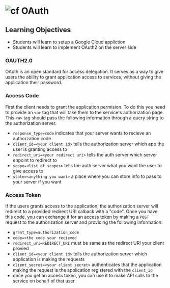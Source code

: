 ![cf](http://i.imgur.com/7v5ASc8.png) OAuth
===

## Learning Objectives
* Students will learn to setup a Google Cloud appliction
* Students will learn to implement OAuth2 on the server side

### OAUTH2.0
OAuth is an open standard for access delegation. It serves as a way to give users the ability to grant application access to services, without giving the application their password.

### Access Code
First the client needs to grant the application permision. To do this you need to provide an `<a>` tag that will take them to the service's authorization page. This `<a>` tag should pass the following information through a query string to the authorization server.
  * `response_type=code` indicates that your server wants to recieve an authorzation code
  * `client_id=<your client id>` tells the authorization server which app the user is granting access to
  * `redirect_uri=<your redirect uri>` tells the auth server which server enpoint to redirect to
  * `scope=<list of scopes>` tells the auth server what you want the user to give access to
  * `state=<anything you want>` a place where you can store info to pass to your server if you want

### Access Token
If the users grants access to the application, the authorization server will redirect to a provided redirect URI calback with a "code". Once you have this code, you can exchange it for an access token by making a `POST` request to the authorization server and providing the following information:
  * `grant_type=authorization_code`
  * `code=<the code your recieved`
  * `redirect_uri=REDIRECT_URI` must be same as the redirect URI your client provied
  * `client_id=<your client id>` tells the authorization server which application is making the requests
  * `client_secret=<your client secret>` authenticates that the application making the request is the application registered with the `client_id`
* once you get an access token, you can use it to make API calls to the service on behalf of that user
